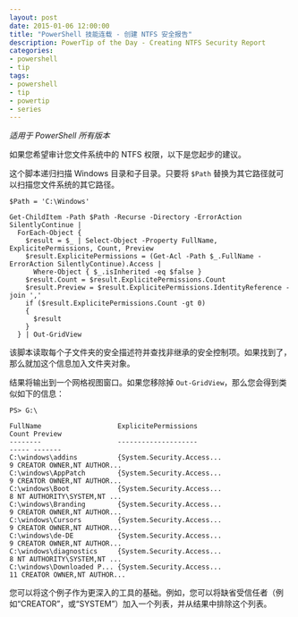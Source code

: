 ```yaml
---
layout: post
date: 2015-01-06 12:00:00
title: "PowerShell 技能连载 - 创建 NTFS 安全报告"
description: PowerTip of the Day - Creating NTFS Security Report
categories:
- powershell
- tip
tags:
- powershell
- tip
- powertip
- series
---
```

_适用于 PowerShell 所有版本_

如果您希望审计您文件系统中的 NTFS 权限，以下是您起步的建议。

这个脚本递归扫描 Windows 目录和子目录。只要将 `$Path` 替换为其它路径就可以扫描您文件系统的其它路径。

    $Path = 'C:\Windows'

    Get-ChildItem -Path $Path -Recurse -Directory -ErrorAction SilentlyContinue |
      ForEach-Object {
        $result = $_ | Select-Object -Property FullName, ExplicitePermissions, Count, Preview
        $result.ExplicitePermissions = (Get-Acl -Path $_.FullName -ErrorAction SilentlyContinue).Access |
          Where-Object { $_.isInherited -eq $false }
        $result.Count = $result.ExplicitePermissions.Count
        $result.Preview = $result.ExplicitePermissions.IdentityReference -join ','
        if ($result.ExplicitePermissions.Count -gt 0)
        {
          $result
        }
      } | Out-GridView

该脚本读取每个子文件夹的安全描述符并查找非继承的安全控制项。如果找到了，那么就加这个信息加入文件夹对象。

结果将输出到一个网格视图窗口。如果您移除掉 `Out-GridView`，那么您会得到类似如下的信息：

    PS> G:\

    FullName                   ExplicitePermissions                          Count Preview
    --------                   --------------------                          ----- -------
    C:\windows\addins          {System.Security.Access...                        9 CREATOR OWNER,NT AUTHOR...
    C:\windows\AppPatch        {System.Security.Access...                        9 CREATOR OWNER,NT AUTHOR...
    C:\windows\Boot            {System.Security.Access...                        8 NT AUTHORITY\SYSTEM,NT ...
    C:\windows\Branding        {System.Security.Access...                        9 CREATOR OWNER,NT AUTHOR...
    C:\windows\Cursors         {System.Security.Access...                        9 CREATOR OWNER,NT AUTHOR...
    C:\windows\de-DE           {System.Security.Access...                        9 CREATOR OWNER,NT AUTHOR...
    C:\windows\diagnostics     {System.Security.Access...                        8 NT AUTHORITY\SYSTEM,NT ...
    C:\windows\Downloaded P... {System.Security.Access...                       11 CREATOR OWNER,NT AUTHOR...

您可以将这个例子作为更深入的工具的基础。例如，您可以将缺省受信任者（例如“CREATOR”，或“SYSTEM”）加入一个列表，并从结果中排除这个列表。

<!--本文国际来源：[Creating NTFS Security Report](http://community.idera.com/powershell/powertips/b/tips/posts/creating-ntfs-security-report)-->
